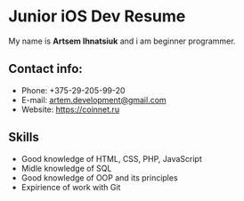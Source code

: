 # Junior iOS Dev Resume

My name is **Artsem Ihnatsiuk** and i am beginner programmer.

## Contact info:

* Phone: +375-29-205-99-20
* E-mail: artem.development@gmail.com
* Website: https://coinnet.ru

## Skills

* Good knowledge of HTML, CSS, PHP, JavaScript
* Midle knowledge of SQL
* Good knowledge of OOP and its principles
* Expirience of work with Git


